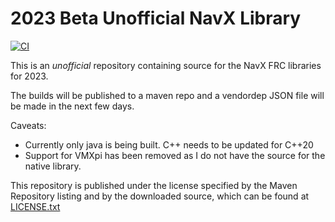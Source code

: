 # 2023 Beta Unofficial NavX Library
[![CI](https://github.com/rzblue/navx-2023/actions/workflows/ci.yml/badge.svg)](https://github.com/rzblue/navx-2023/actions/workflows/ci.yml)

This is an *unofficial* repository containing source for the NavX FRC libraries for 2023.

The builds will be published to a maven repo and a vendordep JSON file will be made in the next few days.

Caveats:

- Currently only java is being built. C++ needs to be updated for C++20
- Support for VMXpi has been removed as I do not have the source for the native library.

This repository is published under the license specified by the Maven Repository listing and by the downloaded source, which can be found at [LICENSE.txt](LICENSE.txt)
